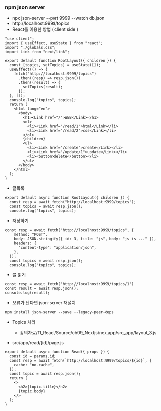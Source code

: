 ### npm json server
- npx json-server --port 9999 --watch db.json
- http://localhost:9999/topics
- React를 이용한 방법 ( client side )
```
"use client";
import { useEffect, useState } from "react";
import "./globals.css";
import Link from "next/link";

export default function RootLayout({ children }) {
  const [topics, setTopics] = useState([]);
  useEffect(() => {
    fetch("http://localhost:9999/topics")
      .then((resp) => resp.json())
      .then((result) => {
        setTopics(result);
      });
  }, []);
  console.log("topics", topics);
  return (
    <html lang="en">
      <body>
        <h1><Link href="/">WEB</Link></h1>
        <ol>
          <li><Link href="/read/1">html</Link></li>
          <li><Link href="/read/2">css</Link></li>
        </ol>
        {children}
        <ul>
          <li><Link href="/create">create</Link></li>
          <li><Link href="/update/1">update</Link></li>
          <li><button>delete</button></li>
        </ul>
      </body>
    </html>
  );
}
```
- 글목록
```
export default async function RootLayout({ children }) {
  const resp = await fetch("http://localhost:9999/topics");
  const topics = await resp.json();
  console.log("topics", topics);
```

- 저장하기
```
const resp = await fetch("http://localhost:9999/topics", {
    method: "POST",
    body: JSON.stringify({ id: 3, title: "js", body: "js is ..." }),
    headers: {
      "content-type": "application/json",
    },
  });
  const topics = await resp.json();
  console.log("topics", topics);
```

- 글 읽기
```
const resp = await fetch('http://localhost:9999/topics/1')
const result = await resp.json();
console.log(result);
```
- 오류가 난다면 json-server 재설치
```
npm install json-server --save --legacy-peer-deps
```


- Topics 처리
  - 강의자료/11_React/Source/ch09_Nextjs/nextapp/src_app/layout_3.js

- src/app/read/[id]/page.js
```
export default async function Read({ props }) {
  const id = params.id;
  const resp = await fetch(`http://localhost:9999/topics/${id}`, {
    cache: "no-cache",
  });
  const topic = await resp.json();
  return (
    <>
      <h2>{topic.title}</h2>
      {topic.body}
    </>
  );
}

```
